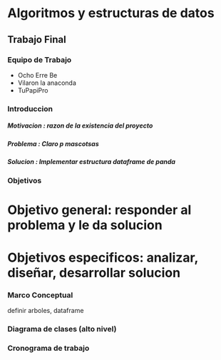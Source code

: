 Algoritmos y estructuras de datos
=================================

Trabajo Final
-------------

### Equipo de Trabajo
* Ocho Erre Be
* Vilaron la anaconda
* TuPapiPro

### Introduccion
##### Motivacion : razon de la existencia del proyecto 
##### Problema : Claro p mascotsas
##### Solucion : Implementar estructura dataframe de panda

### Objetivos
# Objetivo general: responder al problema y le da solucion
# Objetivos especificos: analizar, diseñar, desarrollar solucion
### Marco Conceptual
definir arboles, dataframe
### Diagrama de clases (alto nivel)

### Cronograma de trabajo
